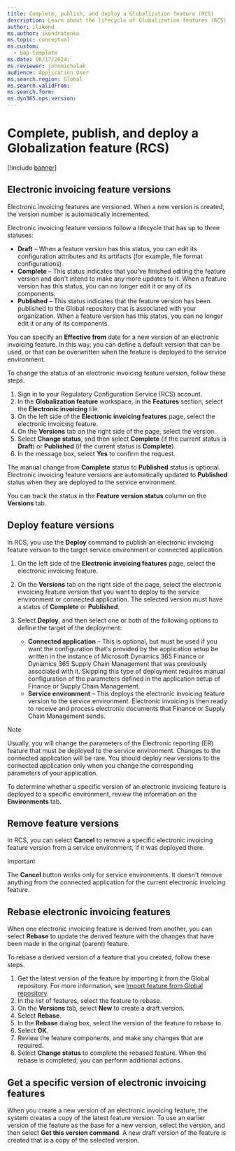```yaml
---
title: Complete, publish, and deploy a Globalization feature (RCS)
description: Learn about the lifecycle of Globalization features (RCS), including an overview on electronic invoicing feature versions.
author: ilikond
ms.author: ikondratenko
ms.topic: conceptual
ms.custom: 
  - bap-template
ms.date: 06/17/2024:
ms.reviewer: johnmichalak
audience: Application User
ms.search.region: Global
ms.search.validFrom: 
ms.search.form: 
ms.dyn365.ops.version: 
---
```


# Complete, publish, and deploy a Globalization feature (RCS)

[!include [banner](../../includes/banner.md)]

## Electronic invoicing feature versions

Electronic invoicing features are versioned. When a new version is created, the version number is automatically incremented.

Electronic invoicing feature versions follow a lifecycle that has up to three statuses:

- **Draft** – When a feature version has this status, you can edit its configuration attributes and its artifacts (for example, file format configurations).
- **Complete** – This status indicates that you've finished editing the feature version and don't intend to make any more updates to it. When a feature version has this status, you can no longer edit it or any of its components.
- **Published** – This status indicates that the feature version has been published to the Global repository that is associated with your organization. When a feature version has this status, you can no longer edit it or any of its components.

You can specify an **Effective from** date for a new version of an electronic invoicing feature. In this way, you can define a default version that can be used, or that can be overwritten when the feature is deployed to the service environment.

To change the status of an electronic invoicing feature version, follow these steps.

1. Sign in to your Regulatory Configuration Service (RCS) account.
2. In the **Globalization feature** workspace, in the **Features** section, select the **Electronic invoicing** tile.
3. On the left side of the **Electronic invoicing features** page, select the electronic invoicing feature.
4. On the **Versions** tab on the right side of the page, select the version.
5. Select **Change status**, and then select **Complete** (if the current status is **Draft**) or **Published** (if the current status is **Complete**).
6. In the message box, select **Yes** to confirm the request.

The manual change from **Complete** status to **Published** status is optional. Electronic invoicing feature versions are automatically updated to **Published** status when they are deployed to the service environment.

You can track the status in the **Feature version status** column on the **Versions** tab.

## Deploy feature versions

In RCS, you use the **Deploy** command to publish an electronic invoicing feature version to the target service environment or connected application.

1. On the left side of the **Electronic invoicing features** page, select the electronic invoicing feature.
2. On the **Versions** tab on the right side of the page, select the electronic invoicing feature version that you want to deploy to the service environment or connected application. The selected version must have a status of **Complete** or **Published**.
3. Select **Deploy**, and then select one or both of the following options to define the target of the deployment:

    - **Connected application** – This is optional, but must be used if you want the configuration that's provided by the application setup be written in the instance of Microsoft Dynamics 365 Finance or Dynamics 365 Supply Chain Management that was previously associated with it. Skipping this type of deployment requires manual configuration of the parameters defined in the application setup of Finance or Supply Chain Management.
    - **Service environment** – This deploys the electronic invoicing feature version to the service environment. Electronic invoicing is then ready to receive and process electronic documents that Finance or Supply Chain Management sends.

> [!NOTE]
> Usually, you will change the parameters of the Electronic reporting (ER) feature that must be deployed to the service environment. Changes to the connected application will be rare. You should deploy new versions to the connected application only when you change the corresponding parameters of your application.

To determine whether a specific version of an electronic invoicing feature is deployed to a specific environment, review the information on the **Environments** tab.

## Remove feature versions

In RCS, you can select **Cancel** to remove a specific electronic invoicing feature version from a service environment, if it was deployed there.

> [!IMPORTANT]
> The **Cancel** button works only for service environments. It doesn't remove anything from the connected application for the current electronic invoicing feature.

## Rebase electronic invoicing features

When one electronic invoicing feature is derived from another, you can select **Rebase** to update the derived feature with the changes that have been made in the original (parent) feature.

To rebase a derived version of a feature that you created, follow these steps.

1. Get the latest version of the feature by importing it from the Global repository. For more information, see [Import feature from Global repository](e-invoicing-import-feature-global-repository.md).
2. In the list of features, select the feature to rebase.
3. On the **Versions** tab, select **New** to create a draft version.
4. Select **Rebase**.
5. In the **Rebase** dialog box, select the version of the feature to rebase to.
6. Select **OK**.
7. Review the feature components, and make any changes that are required.
8. Select **Change status** to complete the rebased feature. When the rebase is completed, you can perform additional actions.

## Get a specific version of electronic invoicing features

When you create a new version of an electronic invoicing feature, the system creates a copy of the latest feature version. To use an earlier version of the feature as the base for a new version, select the version, and then select **Get this version command**. A new draft version of the feature is created that is a copy of the selected version.
